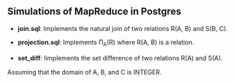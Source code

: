 ## Simulations of MapReduce in Postgres ##

* __join.sql__:  Implements the natural join of two relations R(A, B) and S(B, C).

* __projection.sql__:  Implements Π<sub>A</sub>(R) where R(A, B) is a relation.

* __set_diff__: Iimplements the set diﬀerence of two relations R(A) and S(A).

Assuming that the domain of A, B, and C is INTEGER.
